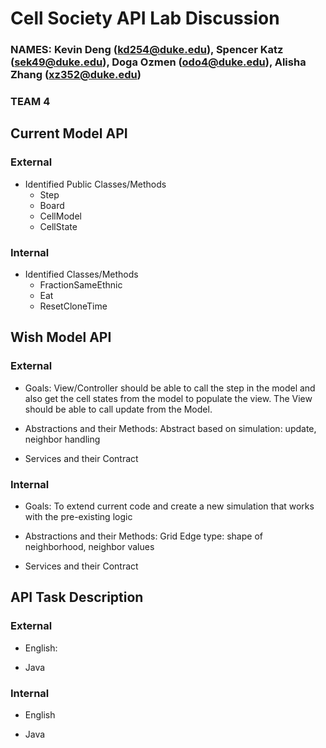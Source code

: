 # Cell Society API Lab Discussion
### NAMES: Kevin Deng (kd254@duke.edu), Spencer Katz (sek49@duke.edu), Doga Ozmen (odo4@duke.edu), Alisha Zhang (xz352@duke.edu)
### TEAM 4


## Current Model API

### External

* Identified Public Classes/Methods
  * Step
  * Board
  * CellModel
  * CellState



### Internal

* Identified Classes/Methods
  * FractionSameEthnic
  * Eat
  * ResetCloneTime




## Wish Model API

### External

* Goals: View/Controller should be able to call the step in the model and also get the cell states from the model to populate the view. 
The View should be able to call update from the Model.

* Abstractions and their Methods: Abstract based on simulation: update, neighbor handling

* Services and their Contract


### Internal

* Goals: To extend current code and create a new simulation that works with the pre-existing logic

* Abstractions and their Methods: Grid Edge type: shape of neighborhood, neighbor values

* Services and their Contract



## API Task Description

### External

* English: 

* Java



### Internal

* English

* Java
 
 